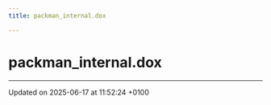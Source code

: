 ```yaml
---
title: packman_internal.dox

---
```


# packman_internal.dox








-------------------------------

Updated on 2025-06-17 at 11:52:24 +0100
